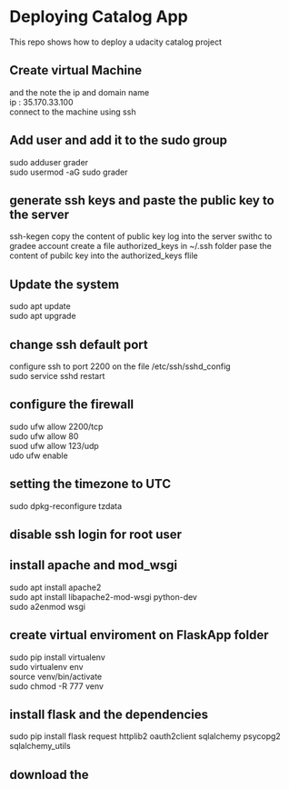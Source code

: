 # Deploying Catalog App

This repo shows how to deploy a udacity catalog project 

## Create virtual Machine
and the note the ip and domain name  
ip : 35.170.33.100  
connect to the machine using ssh  

## Add user and add it to the sudo group
sudo adduser grader  
sudo usermod -aG sudo grader  

## generate ssh keys and paste the public key to the server
ssh-kegen
copy the content of public key
log into the server 
swithc to gradee account
create a file authorized_keys in ~/.ssh folder
pase the content of pubilc key into the authorized_keys flile

## Update the system
sudo apt update  
sudo apt upgrade  


## change ssh default port
configure ssh to port 2200 on the file /etc/ssh/sshd_config  
sudo service sshd restart  

## configure the firewall

sudo ufw allow 2200/tcp  
sudo ufw allow 80  
suod ufw allow 123/udp  
udo ufw enable  

## setting the timezone to UTC
sudo dpkg-reconfigure tzdata  


## disable ssh login for root user

## install apache and mod_wsgi
sudo apt install apache2  
sudo apt install libapache2-mod-wsgi python-dev  
sudo a2enmod wsgi  

## create virtual enviroment on FlaskApp folder 
sudo pip install virtualenv  
sudo virtualenv env  
source venv/bin/activate  
sudo chmod -R 777 venv  

## install flask and the dependencies
sudo pip install flask request httplib2 oauth2client sqlalchemy psycopg2 sqlalchemy_utils  

## download the 





